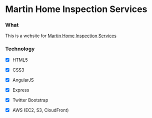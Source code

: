 # Martin Home Inspection Services #

### What ###
This is a website for [Martin Home Inspection Services](http://www.martinhomeinspection.com)

### Technology ###
- [x] HTML5
- [x] CSS3
- [x] AngularJS
- [x] Express
- [x] Twitter Bootstrap
- [x] AWS (EC2, S3, CloudFront)

